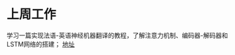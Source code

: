 # 上周工作
学习一篇实现法语-英语神经机器翻译的教程，了解注意力机制、编码器-解码器和LSTM网络的搭建；
[地址](https://mp.weixin.qq.com/s?__biz=MzI3ODkxODU3Mg==&mid=2247487902&idx=2&sn=662a7f8728540a5a259706e5f35bae66&chksm=eb4ef55ddc397c4b3d9a9a47332637dd936995f4e23efcdc0b7a7a27d4b0cd1bc6b2a30f3e09&mpshare=1&scene=1&srcid=1113QJBKflkicthnGsHvZpUl#rd)
